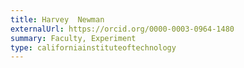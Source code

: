 ```yaml
---
title: Harvey  Newman
externalUrl: https://orcid.org/0000-0003-0964-1480
summary: Faculty, Experiment
type: californiainstituteoftechnology
---
```

